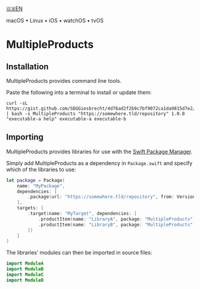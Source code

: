 

[🇬🇧EN](🇬🇧EN%20Read%20Me.md)

macOS • Linux • iOS • watchOS • tvOS

# MultipleProducts

## Installation

MultipleProducts provides command line tools.

Paste the following into a terminal to install or update them:

```shell
curl -sL https://gist.github.com/SDGGiesbrecht/4d76ad2f2b9c7bf9072ca1da9815d7e2/raw/update.sh | bash -s MultipleProducts "https://somewhere.tld/repository" 1.0.0 "executable‐a help" executable‐a executable‐b
```

## Importing

MultipleProducts provides libraries for use with the [Swift Package Manager](https://swift.org/package-manager/).

Simply add MultipleProducts as a dependency in `Package.swift` and specify which of the libraries to use:

```swift
let package = Package(
    name: "MyPackage",
    dependencies: [
        .package(url: "https://somewhere.tld/repository", from: Version(1, 0, 0)),
    ],
    targets: [
        .target(name: "MyTarget", dependencies: [
            .productItem(name: "LibraryA", package: "MultipleProducts"),
            .productItem(name: "LibraryB", package: "MultipleProducts"),
        ])
    ]
)
```

The libraries’ modules can then be imported in source files:

```swift
import ModuleA
import ModuleB
import ModuleC
import ModuleD
```
